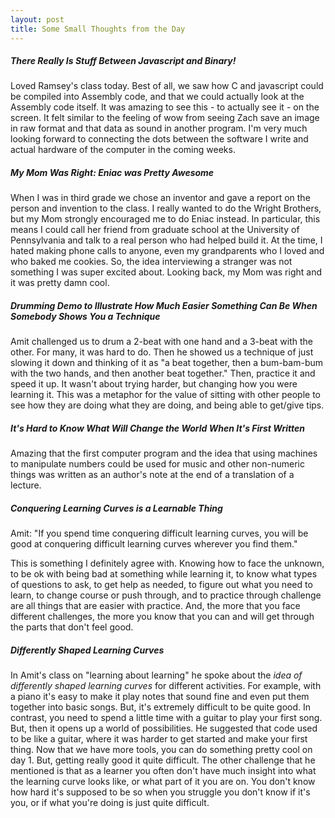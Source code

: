 ```yaml
---
layout: post
title: Some Small Thoughts from the Day
---
```


##### There Really Is Stuff Between Javascript and Binary!

Loved Ramsey's class today. Best of all, we saw how C and javascript could be compiled into Assembly code, and that we could actually look at the Assembly code itself. It was amazing to see this - to actually see it - on the screen. It felt similar to the feeling of wow from seeing Zach save an image in raw format and that data as sound in another program. I'm very much looking forward to connecting the dots between the software I write and actual hardware of the computer in the coming weeks. 

##### My Mom Was Right: Eniac was Pretty Awesome

When I was in third grade we chose an inventor and gave a report on the person and invention to the class. I really wanted to do the Wright Brothers, but my Mom strongly encouraged me to do Eniac instead. In particular, this means I could call her friend from graduate school at the University of Pennsylvania and talk to a real person who had helped build it. At the time, I hated making phone calls to anyone, even my grandparents who I loved and who baked me cookies. So, the idea interviewing a stranger was not something I was super excited about. Looking back, my Mom was right and it was pretty damn cool. 

##### Drumming Demo to Illustrate How Much Easier Something Can Be When Somebody Shows You a Technique

Amit challenged us to drum a 2-beat with one hand and a 3-beat with the other. For many, it was hard to do. Then he showed us a technique of just slowing it down and thinking of it as "a beat together, then a bum-bam-bum with the two hands, and then another beat together." Then, practice it and speed it up. It wasn't about trying harder, but changing how you were learning it. This was a metaphor for the value of sitting with other people to see how they are doing what they are doing, and being able to get/give tips. 

##### It's Hard to Know What Will Change the World When It's First Written

Amazing that the first computer program and the idea that using machines to manipulate numbers could be used for music and other non-numeric things was written as an author's note at the end of a translation of a lecture. 

##### Conquering Learning Curves is a Learnable Thing

Amit: "If you spend time conquering difficult learning curves, you will be good at conquering difficult learning curves wherever you find them." 

This is something I definitely agree with. Knowing how to face the unknown, to be ok with being bad at something while learning it, to know what types of questions to ask, to get help as needed, to figure out what you need to learn, to change course or push through, and to practice through challenge are all things that are easier with practice. And, the more that you face different challenges, the more you know that you can and will get through the parts that don't feel good.

##### Differently Shaped Learning Curves

In Amit's class on "learning about learning" he spoke about the *idea of differently shaped learning curves* for different activities. For example, with a piano it's easy to make it play notes that sound fine and even put them together into basic songs. But, it's extremely difficult to be quite good. In contrast, you need to spend a little time with a guitar to play your first song. But, then it opens up a world of possibilities. He suggested that code used to be like a guitar, where it was harder to get started and make your first thing. Now that we have more tools, you can do something pretty cool on day 1. But, getting really good it quite difficult. The other challenge that he mentioned is that as a learner you often don't have much insight into what the learning curve looks like, or what part of it you are on. You don't know how hard it's supposed to be so when you struggle you don't know if it's you, or if what you're doing is just quite difficult.

